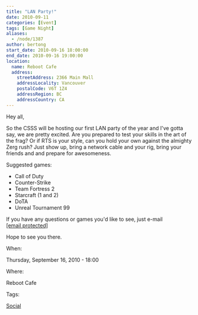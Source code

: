```yaml
---
title: "LAN Party!"
date: 2010-09-11
categories: [Event]
tags: [Game Night]
aliases:
  - /node/1387
author: bertong
start_date: 2010-09-16 18:00:00
end_date: 2010-09-16 19:00:00
location:
  name: Reboot Cafe
  address:
    streetAddress: 2366 Main Mall
    addressLocality: Vancouver
    postalCode: V6T 1Z4
    addressRegion: BC
    addressCountry: CA
---
```


Hey all,

So the CSSS will be hosting our first LAN party of the year and I've gotta say, we are pretty excited.
Are you prepared to test your skills in the art of the frag?
Or if RTS is your style, can you hold your own against the almighty Zerg rush?
Just show up, bring a network cable and your rig, bring your friends and and prepare for awesomeness.

Suggested games:

- Call of Duty
- Counter-Strike
- Team Fortress 2
- Starcraft (1 and 2)
- DoTA
- Unreal Tournament 99

If you have any questions or games you'd like to see, just e-mail [\[email protected\]](/cdn-cgi/l/email-protection)

Hope to see you there.

When: 

Thursday, September 16, 2010 - 18:00

Where: 

Reboot Cafe

Tags: 

[Social](/social)
